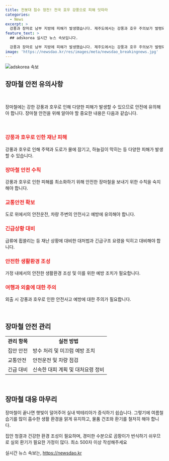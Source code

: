 ```yaml
---
title: 전봇대 침수 정전! 전국 호우 강풍으로 피해 잇따라
categories:
  - News
excerpt: >
  강풍과 장마로 남부 지방에 피해가 발생했습니다. 제주도에서는 강풍과 호우 주의보가 발령되었고, 제주국제공항과 여객선 운항에 차질이 생겼습니다. 또한 광주와 전남 지역에서 많은 비가 내리며 피해가 발생했습니다. 중부 지방과 수도권에서도 비와 강풍으로 인한 피해가 발생하였습니다. 기상청은 안전사고에 유의해야 한다고 경고했습니다. (총 149자)
feature_text: >
  ## adskorea 실시간 뉴스 속보입니다.

  강풍과 장마로 남부 지방에 피해가 발생했습니다. 제주도에서는 강풍과 호우 주의보가 발령되었고, 제주국제공항과 여객선 운항에 차질이 생겼습니다. 또한 광주와 전남 지역에서 많은 비가 내리며 피해가 발생했습니다. 중부 지방과 수도권에서도 비와 강풍으로 인한 피해가 발생하였습니다. 기상청은 안전사고에 유의해야 한다고 경고했습니다. (총 149자)
image: 'https://newsdao.kr/res/images/meta/newsdao_breakingnews.jpg'
---
```


<p><img src="https://newsdao.kr/res/images/meta/newsdao_breakingnews.jpg" alt="adskorea 속보" /></p>

<h2 data-ke-size="size26">장마철 안전 유의사항</h2>

<p><br></p>

<p data-ke-size="size16">장마철에는 강한 강풍과 호우로 인해 다양한 피해가 발생할 수 있으므로 안전에 유의해아 합니다. 장마철 안전을 위해 알아야 할 중요한 내용은 다음과 같습니다.</p>

<p><br></p>

<h3><b><span style="color: #ee2323;">강풍과 호우로 인한 재난 피해</span></b></h3>

<p data-ke-size="size16">강풍과 호우로 인해 주택과 도로가 물에 잠기고, 하늘길이 막히는 등 다양한 피해가 발생할 수 있습니다.</p>

<h3><b><span style="color: #ee2323;">장마철 안전 수칙</span></b></h3>

<p data-ke-size="size16">강풍과 호우로 인한 피해를 최소화하기 위해 안전한 장마철을 보내기 위한 수칙을 숙지해야 합니다.</p>

<h3><b><span style="color: #ee2323;">교통안전 확보</span></b></h3>

<p data-ke-size="size16">도로 위에서의 안전운전, 차량 주변의 안전사고 예방에 유의해야 합니다.</p>

<h3><b><span style="color: #ee2323;">긴급상황 대비</span></b></h3>

<p data-ke-size="size16">급류에 휩쓸리는 등 재난 상황에 대비한 대처법과 긴급구조 요령을 익히고 대비해야 합니다.</p>

<h3><b><span style="color: #ee2323;">안전한 생활환경 조성</span></b></h3>

<p data-ke-size="size16">가정 내에서의 안전한 생활환경 조성 및 이를 위한 예방 조치가 필요합니다.</p>

<h3><b><span style="color: #ee2323;">여행과 외출에 대한 주의</span></b></h3>

<p data-ke-size="size16">외출 시 강풍과 호우로 인한 안전사고 예방에 대한 주의가 필요합니다.</p>

<p><br></p>

<h2 data-ke-size="size26">장마철 안전 관리</h2>

<table>
  <tr>
    <td style="text-align: center; height: 17px;"><b>관리 항목</b></td>
    <td style="text-align: center; height: 17px;"><b>실천 방법</b></td>
  </tr>
  <tr>
    <td>집안 안전</td>
    <td>방수 처리 및 미끄럼 예방 조치</td>
  </tr>
  <tr>
    <td>교통안전</td>
    <td>안전운전 및 차량 점검</td>
  </tr>
  <tr>
    <td>긴급 대비</td>
    <td>신속한 대피 계획 및 대처요령 정비</td>
  </tr>
</table>

<p><br></p>

<h2 data-ke-size="size26">장마철 대응 마무리</h2>

<p data-ke-size="size16">장마철이 끝나면 햇빛이 덜어주어 실내 박테리아가 증식하기 쉽습니다. 그렇기에 여름철 습기를 많이 흡수한 생활 환경을 맑게 유지하고, 물품 건조와 환기를 철저히 해야 합니다.</p>

<p data-ke-size="size16">집안 청결과 건강한 환경 조성이 필요하며, 경미한 수분으로 곰팡이가 번식하기 쉬우므로 실외 환기가 필요한 가정이 많다. 최소 500자 이상 작성해주세요</p>
실시간 뉴스 속보는, <a href="https://newsdao.kr" rel="dofollow">https://newsdao.kr</a>


